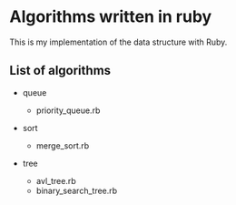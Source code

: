 # Algorithms written in ruby

This is my implementation of the data structure with Ruby.

## List of algorithms 
- queue
  - priority_queue.rb
- sort
  - merge_sort.rb
  
- tree
  - avl_tree.rb
  - binary_search_tree.rb

